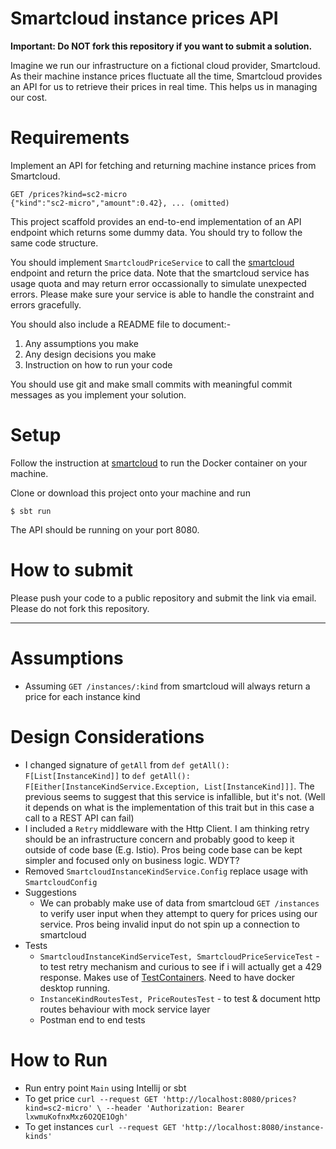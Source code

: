 # Smartcloud instance prices API

**Important: Do NOT fork this repository if you want to submit a solution.**

Imagine we run our infrastructure on a fictional cloud provider, Smartcloud. As their machine instance prices fluctuate
all the time, Smartcloud provides an API for us to retrieve their prices in real time. This helps us in managing our
cost.

# Requirements

Implement an API for fetching and returning machine instance prices from Smartcloud.

```
GET /prices?kind=sc2-micro
{"kind":"sc2-micro","amount":0.42}, ... (omitted)
```

This project scaffold provides an end-to-end implementation of an API endpoint which returns some dummy data. You should
try to follow the same code structure.

You should implement `SmartcloudPriceService` to call the [smartcloud](https://hub.docker.com/r/smartpayco/smartcloud)
endpoint and return the price data. Note that the smartcloud service has usage quota and may return error occassionally
to simulate unexpected errors. Please make sure your service is able to handle the constraint and errors gracefully.

You should also include a README file to document:-

1. Any assumptions you make
1. Any design decisions you make
1. Instruction on how to run your code

You should use git and make small commits with meaningful commit messages as you implement your solution.

# Setup

Follow the instruction at [smartcloud](https://hub.docker.com/r/smartpayco/smartcloud) to run the Docker container on
your machine.

Clone or download this project onto your machine and run

```
$ sbt run
```

The API should be running on your port 8080.

# How to submit

Please push your code to a public repository and submit the link via email. Please do not fork this repository.

<hr>

# Assumptions

- Assuming `GET /instances/:kind` from smartcloud will always return a price for each instance kind

# Design Considerations

- I changed signature of `getAll` from `def getAll(): F[List[InstanceKind]]`
  to `def getAll(): F[Either[InstanceKindService.Exception, List[InstanceKind]]]`. The previous seems to suggest that
  this service is infallible, but it's not. (Well it depends on what is the implementation of this trait but in this
  case a call to a REST API can fail)
- I included a `Retry` middleware with the Http Client. I am thinking retry should be an infrastructure concern and
  probably good to keep it outside of code base (E.g. Istio). Pros being code base can be kept simpler and focused only
  on business logic. WDYT?
- Removed `SmartcloudInstanceKindService.Config` replace usage with `SmartcloudConfig`
- Suggestions
    - We can probably make use of data from smartcloud `GET /instances` to verify user input when they attempt to query
      for prices using our service. Pros being invalid input do not spin up a connection to smartcloud
- Tests
    - `SmartcloudInstanceKindServiceTest, SmartcloudPriceServiceTest` - to test retry mechanism and curious to see if i
      will actually get a 429 response. Makes use
      of [TestContainers](https://github.com/testcontainers/testcontainers-scala). Need to have docker desktop running.
    - `InstanceKindRoutesTest, PriceRoutesTest` - to test & document http routes behaviour with mock service layer
    - Postman end to end tests

# How to Run

- Run entry point `Main` using Intellij or sbt
- To get price `curl --request GET 'http://localhost:8080/prices?kind=sc2-micro' \
  --header 'Authorization: Bearer lxwmuKofnxMxz6O2QE1Ogh'`
- To get instances `curl --request GET 'http://localhost:8080/instance-kinds'`